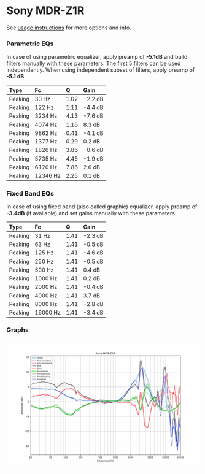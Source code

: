 # Sony MDR-Z1R
See [usage instructions](https://github.com/jaakkopasanen/AutoEq#usage) for more options and info.

### Parametric EQs
In case of using parametric equalizer, apply preamp of **-5.1dB** and build filters manually
with these parameters. The first 5 filters can be used independently.
When using independent subset of filters, apply preamp of **-5.1 dB**.

| Type    | Fc       |    Q | Gain    |
|:--------|:---------|:-----|:--------|
| Peaking | 30 Hz    | 1.02 | -2.2 dB |
| Peaking | 122 Hz   | 1.11 | -4.4 dB |
| Peaking | 3234 Hz  | 4.13 | -7.6 dB |
| Peaking | 4074 Hz  | 1.16 | 8.3 dB  |
| Peaking | 9862 Hz  | 0.41 | -4.1 dB |
| Peaking | 1377 Hz  | 0.29 | 0.2 dB  |
| Peaking | 1826 Hz  | 3.86 | -0.6 dB |
| Peaking | 5735 Hz  | 4.45 | -1.9 dB |
| Peaking | 6120 Hz  | 7.86 | 2.6 dB  |
| Peaking | 12346 Hz | 2.25 | 0.1 dB  |

### Fixed Band EQs
In case of using fixed band (also called graphic) equalizer, apply preamp of **-3.4dB**
(if available) and set gains manually with these parameters.

| Type    | Fc       |    Q | Gain    |
|:--------|:---------|:-----|:--------|
| Peaking | 31 Hz    | 1.41 | -2.3 dB |
| Peaking | 63 Hz    | 1.41 | -0.5 dB |
| Peaking | 125 Hz   | 1.41 | -4.6 dB |
| Peaking | 250 Hz   | 1.41 | -0.5 dB |
| Peaking | 500 Hz   | 1.41 | 0.4 dB  |
| Peaking | 1000 Hz  | 1.41 | 0.2 dB  |
| Peaking | 2000 Hz  | 1.41 | -0.4 dB |
| Peaking | 4000 Hz  | 1.41 | 3.7 dB  |
| Peaking | 8000 Hz  | 1.41 | -2.8 dB |
| Peaking | 16000 Hz | 1.41 | -3.4 dB |

### Graphs
![](./Sony%20MDR-Z1R.png)